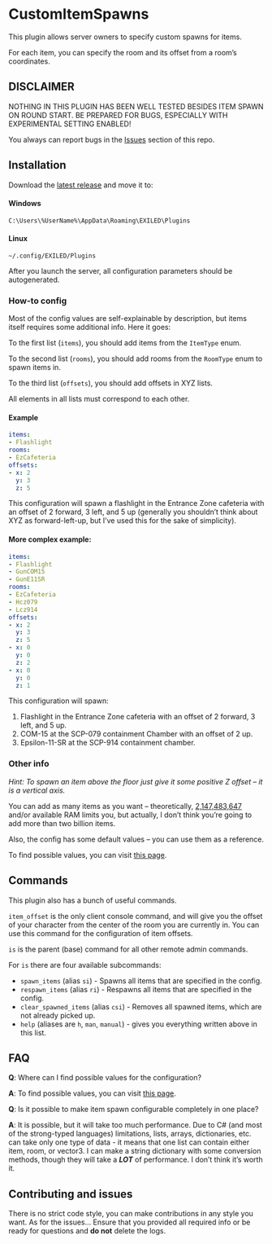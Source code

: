 # CustomItemSpawns

This plugin allows server owners to specify custom spawns for items.

For each item, you can specify the room and its offset from a room’s coordinates.

## DISCLAIMER
NOTHING IN THIS PLUGIN HAS BEEN WELL TESTED BESIDES ITEM SPAWN ON ROUND START. BE PREPARED FOR BUGS, ESPECIALLY WITH EXPERIMENTAL SETTING ENABLED!

You always can report bugs in the [Issues](https://github.com/FreemanIsAlive/CustomItemSpawns/issues) section of this repo.

## Installation
Download the [latest release](https://github.com/FreemanIsAlive/CustomItemSpawns/releases/latest) and move it to:
#### Windows
`C:\Users\%UserName%\AppData\Roaming\EXILED\Plugins`
#### Linux
`~/.config/EXILED/Plugins`

After you launch the server, all configuration parameters should be autogenerated.

### How-to config
Most of the config values are self-explainable by description, but items itself requires some additional info. Here it goes:

To the first list (`items`), you should add items from the `ItemType` enum.

To the second list (`rooms`), you should add rooms from the `RoomType` enum to spawn items in.

To the third list (`offsets`), you should add offsets in XYZ lists.

All elements in all lists must correspond to each other.

#### Example
```yaml
items:
- Flashlight
rooms:
- EzCafeteria
offsets:
- x: 2
  y: 3
  z: 5
```
This configuration will spawn a flashlight in the Entrance Zone cafeteria with an offset of 2 forward, 3 left, and 5 up (generally you shouldn’t think about XYZ as forward-left-up, but I’ve used this for the sake of simplicity).

#### More complex example:
```yaml
items:
- Flashlight
- GunCOM15
- GunE11SR
rooms:
- EzCafeteria
- Hcz079
- Lcz914
offsets:
- x: 2
  y: 3
  z: 5
- x: 0
  y: 0
  z: 2
- x: 0
  y: 0
  z: 1
```
This configuration will spawn:
1. Flashlight in the Entrance Zone cafeteria with an offset of 2 forward, 3 left, and 5 up.
2. COM-15 at the SCP-079 containment Chamber with an offset of 2 up.
3. Epsilon-11-SR at the SCP-914 containment chamber.

### Other info
_Hint: To spawn an item above the floor just give it some positive Z offset – it is a vertical axis._

You can add as many items as you want – theoretically, [2,147,483,647](https://learn.microsoft.com/dotnet/api/system.int32.maxvalue) and/or available RAM limits you[](https://learn.microsoft.com/dotnet/api/system.int32.maxvalue), but actually, I don’t think you’re going to add more than two billion items.

Also, the config has some default values – you can use them as a reference.

To find possible values, you can visit [this page](https://github.com/Exiled-Team/EXILED/blob/c2d7a3a93569ad9ddbfece0ddd2c93188c7b2414/docs/docs/Resources/Intro.md).

## Commands
This plugin also has a bunch of useful commands.

`item_offset` is the only client console command, and will give you the offset of your character from the center of the room you are currently in. You can use this command for the configuration of item offsets.

`is` is the parent (base) command for all other remote admin commands.

For `is` there are four available subcommands:
- `spawn_items` (alias `si`) - Spawns all items that are specified in the config.
- `respawn_items` (alias `ri`) - Respawns all items that are specified in the config.
- `clear_spawned_items` (alias `csi`) - Removes all spawned items, which are not already picked up.
- `help` (aliases are `h`, `man`, `manual`) - gives you everything written above in this list.

## FAQ
**Q**: Where can I find possible values for the configuration?

**A**: To find possible values, you can visit [this page](https://github.com/Exiled-Team/EXILED/blob/c2d7a3a93569ad9ddbfece0ddd2c93188c7b2414/docs/docs/Resources/Intro.md).

**Q**: Is it possible to make item spawn configurable completely in one place?

**A**: It is possible, but it will take too much performance. Due to C# (and most of the strong-typed languages) limitations, lists, arrays, dictionaries, etc. can take only one type of data - it means that one list can contain either item, room, or vector3. I can make a string dictionary with some conversion methods, though they will take a ***LOT*** of performance. I don’t think it’s worth it.

## Contributing and issues
There is no strict code style, you can make contributions in any style you want.
As for the issues... Ensure that you provided all required info or be ready for questions and **do not** delete the logs.